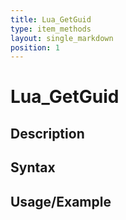 ```yaml
---
title: Lua_GetGuid
type: item_methods
layout: single_markdown
position: 1
---
```


# Lua_GetGuid

## Description

## Syntax

## Usage/Example


